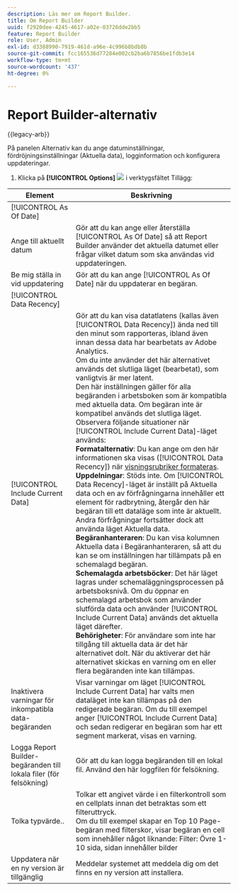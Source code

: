 ```yaml
---
description: Läs mer om Report Builder.
title: Om Report Builder
uuid: f2920dee-4245-4617-a02e-03726dde2bb5
feature: Report Builder
role: User, Admin
exl-id: d3388990-7919-461d-a96e-4c996b8bdb8b
source-git-commit: fcc165536d77284e002cb2ba6b7856be1fdb3e14
workflow-type: tm+mt
source-wordcount: '437'
ht-degree: 0%

---
```


# Report Builder-alternativ

{{legacy-arb}}

På panelen Alternativ kan du ange datuminställningar, fördröjningsinställningar (Aktuella data), logginformation och konfigurera uppdateringar.

1. Klicka på **[!UICONTROL Options]** ![](https://spectrum.adobe.com/static/icons/workflow_18/Smock_Settings_18_N.svg) i verktygsfältet Tillägg:

| Element | Beskrivning |
|--- |--- |
| [!UICONTROL As Of Date] |  |
| Ange till aktuellt datum | Gör att du kan ange eller återställa [!UICONTROL As Of Date] så att Report Builder använder det aktuella datumet eller frågar vilket datum som ska användas vid uppdateringen. |
| Be mig ställa in vid uppdatering | Gör att du kan ange [!UICONTROL As Of Date] när du uppdaterar en begäran. |
| [!UICONTROL Data Recency] |  |
| [!UICONTROL Include Current Data] | Gör att du kan visa datatlatens (kallas även [!UICONTROL Data Recency]) ända ned till den minut som rapporteras, ibland även innan dessa data har bearbetats av Adobe Analytics.<br>Om du inte använder det här alternativet används det slutliga läget (bearbetat), som vanligtvis är mer latent.<br>Den här inställningen gäller för alla begäranden i arbetsboken som är kompatibla med aktuella data. Om begäran inte är kompatibel används det slutliga läget.<br>Observera följande situationer när [!UICONTROL Include Current Data]-läget används:<br>**Formatalternativ**: Du kan ange om den här informationen ska visas ([!UICONTROL Data Recency]) när [visningsrubriker formateras](/help/analyze/legacy-report-builder/layout/t-format-display-headers.md).<br>**Uppdelningar**: Stöds inte. Om [!UICONTROL Data Recency]-läget är inställt på Aktuella data och en av förfrågningarna innehåller ett element för radbrytning, återgår den här begäran till ett dataläge som inte är aktuellt. Andra förfrågningar fortsätter dock att använda läget Aktuella data.<br>**Begäranhanteraren**: Du kan visa kolumnen Aktuella data i Begäranhanteraren, så att du kan se om inställningen har tillämpats på en schemalagd begäran.<br>**Schemalagda arbetsböcker**: Det här läget lagras under schemaläggningsprocessen på arbetsboksnivå. Om du öppnar en schemalagd arbetsbok som använder slutförda data och använder [!UICONTROL Include Current Data] används det aktuella läget därefter.<br>**Behörigheter**: För användare som inte har tillgång till aktuella data är det här alternativet dolt.  När du aktiverar det här alternativet skickas en varning om en eller flera begäranden inte kan tillämpas. |
| Inaktivera varningar för inkompatibla data-begäranden | Visar varningar om läget [!UICONTROL Include Current Data] har valts men dataläget inte kan tillämpas på den redigerade begäran.  Om du till exempel anger [!UICONTROL Include Current Data] och sedan redigerar en begäran som har ett segment markerat, visas en varning. |
| Logga Report Builder-begäranden till lokala filer (för felsökning) | Gör att du kan logga begäranden till en lokal fil. Använd den här loggfilen för felsökning. |
| Tolka typvärde.. | Tolkar ett angivet värde i en filterkontroll som en cellplats innan det betraktas som ett filteruttryck.<br>Om du till exempel skapar en Top 10 Page-begäran med filterskor, visar begäran en cell som innehåller något liknande:   Filter: Övre 1-10 sida, sidan innehåller bilder |
| Uppdatera när en ny version är tillgänglig | Meddelar systemet att meddela dig om det finns en ny version att installera. |
